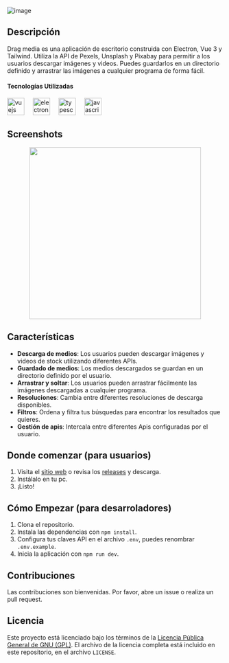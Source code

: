 ![image](https://res.cloudinary.com/dktwu41vm/image/upload/e_upscale/r_80/drag-media/pf4jk0h5zkvzpzmht5yx)

## Descripción

Drag media es una aplicación de escritorio construida con Electron, Vue 3 y Tailwind. Utiliza la API de Pexels, Unsplash y Pixabay para permitir a los usuarios descargar imágenes y videos. Puedes guardarlos en un directorio definido y arrastrar las imágenes a cualquier programa de forma fácil.

#### Tecnologías Utilizadas
<div align="left">
  <img src="https://cdn.jsdelivr.net/gh/devicons/devicon/icons/vuejs/vuejs-original.svg" height="40" alt="vuejs logo"  />
  <img width="12" />
  <img src="https://cdn.jsdelivr.net/gh/devicons/devicon/icons/electron/electron-original.svg" height="40" alt="electron logo"  />
  <img width="12" />
  <img src="https://cdn.jsdelivr.net/gh/devicons/devicon/icons/typescript/typescript-original.svg" height="40" alt="typescript logo"  />
  <img width="12" />
  <img src="https://cdn.jsdelivr.net/gh/devicons/devicon/icons/tailwindcss/tailwindcss-original.svg" height="40" alt="javascript logo"  />
</div>

## Screenshots

<div align="center">
  <img height="400" src="https://res.cloudinary.com/dktwu41vm/image/upload/f_auto,q_auto/rzsffmxtpfjdh5jszimh"  />
</div>

## Características
- **Descarga de medios**: Los usuarios pueden descargar imágenes y videos de stock utilizando diferentes APIs.
- **Guardado de medios**: Los medios descargados se guardan en un directorio definido por el usuario.
- **Arrastrar y soltar**: Los usuarios pueden arrastrar fácilmente las imágenes descargadas a cualquier programa.
- **Resoluciones**: Cambia entre diferentes resoluciones de descarga disponibles.
- **Filtros**: Ordena y filtra tus búsquedas para encontrar los resultados que quieres.
- **Gestión de apis**: Intercala entre diferentes Apis configuradas por el usuario.


## Donde comenzar (para usuarios)
1. Visita el [sitio web](https://drag-media.vercel.app/) o revisa los [releases](https://github.com/AzielCF/Drag-media/releases) y descarga.
2. Instálalo en tu pc.
3. ¡Listo!

## Cómo Empezar (para desarroladores)

1. Clona el repositorio.
2. Instala las dependencias con `npm install`.
3. Configura tus claves API en el archivo `.env`, puedes renombrar `.env.example`.
4. Inicia la aplicación con `npm run dev`.


## Contribuciones

Las contribuciones son bienvenidas. Por favor, abre un issue o realiza un pull request.

## Licencia

Este proyecto está licenciado bajo los términos de la [Licencia Pública General de GNU (GPL)](https://www.gnu.org/licenses/gpl-3.0.html). El archivo de la licencia completa está incluido en este repositorio, en el archivo `LICENSE`.
